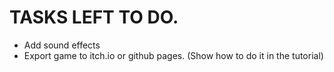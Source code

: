# TASKS LEFT TO DO.

- Add sound effects
- Export game to itch.io or github pages. (Show how to do it in the tutorial)
